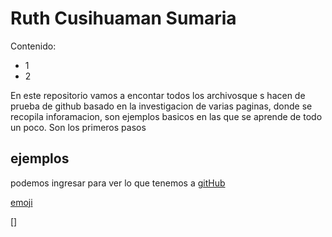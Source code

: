# Ruth Cusihuaman Sumaria

Contenido:
- 1
- 2


En este repositorio vamos a encontar todos los archivosque s hacen de prueba de github basado en la investigacion de varias paginas, donde se recopila inforamacion, son ejemplos basicos en las que se aprende de todo un poco.
Son los primeros pasos

## ejemplos

podemos ingresar para ver lo que tenemos a [gitHub](https://github.com/RuthCusihuamanSumaria/archivoReadme)

[ emoji](https://github.com/markdown-templates/markdown-emojis)

[]